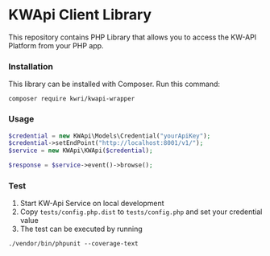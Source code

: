 # KWApi Client Library
This repository contains PHP Library that allows you to access the KW-API Platform from your PHP app.

### Installation

This library can be installed with Composer. Run this command:
```
composer require kwri/kwapi-wrapper
```

### Usage

```php
$credential = new KWApi\Models\Credential("yourApiKey");
$credential->setEndPoint("http://localhost:8001/v1/");
$service = new KWApi\KWApi($credential);

$response = $service->event()->browse();
```

### Test
1. Start KW-Api Service on local development
2. Copy ```tests/config.php.dist``` to ```tests/config.php``` and set your credential value
3. The test can be executed by running
```
./vendor/bin/phpunit --coverage-text
```